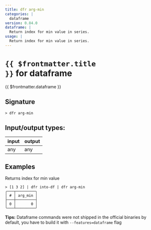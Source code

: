 ```yaml
---
title: dfr arg-min
categories: |
  dataframe
version: 0.84.0
dataframe: |
  Return index for min value in series.
usage: |
  Return index for min value in series.
---
```


# <code>{{ $frontmatter.title }}</code> for dataframe

<div class='command-title'>{{ $frontmatter.dataframe }}</div>

## Signature

```> dfr arg-min ```


## Input/output types:

| input | output |
| ----- | ------ |
| any   | any    |

## Examples

Returns index for min value
```shell
> [1 3 2] | dfr into-df | dfr arg-min
╭───┬─────────╮
│ # │ arg_min │
├───┼─────────┤
│ 0 │       0 │
╰───┴─────────╯

```


**Tips:** Dataframe commands were not shipped in the official binaries by default, you have to build it with `--features=dataframe` flag